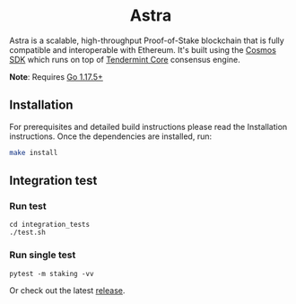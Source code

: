<!--
parent:
  order: false
-->

<div align="center">
  <h1> Astra </h1>
</div>

<!-- TODO: add banner -->
<!-- ![banner](docs/ethermint.jpg) -->

Astra is a scalable, high-throughput Proof-of-Stake blockchain that is fully compatible and
interoperable with Ethereum. It's built using the [Cosmos SDK](https://github.com/cosmos/cosmos-sdk/) which runs on top of [Tendermint Core](https://github.com/tendermint/tendermint) consensus engine.

**Note**: Requires [Go 1.17.5+](https://golang.org/dl/)

## Installation

For prerequisites and detailed build instructions please read the Installation instructions. Once the dependencies are installed, run:

```bash
make install
```

## Integration test
### Run test
    cd integration_tests
    ./test.sh

### Run single test
    pytest -m staking -vv


Or check out the latest [release](https://github.com/AstraProtocol/astra/releases).
